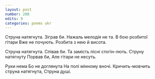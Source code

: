 ```yaml
---
layout: post
number: 288
edits: 9
categories: poems ukr
---
```


Струна натягнута.
Зіграв би. 
Нажаль мелодія не та.
В бою розбитої гітари 
Вже не почують. 
Розбита з нею й висота.

Струна натягнута. 
Співав би. 
Та замість пісні стогін-лють.
Струну натягнуту 
Порвав би,
Але гітари не несуть. 

Руки нема
Бо не доглянута
На полі мінному вночі.
Кричить-мовчить струна натягнута, 
Струна душі.
